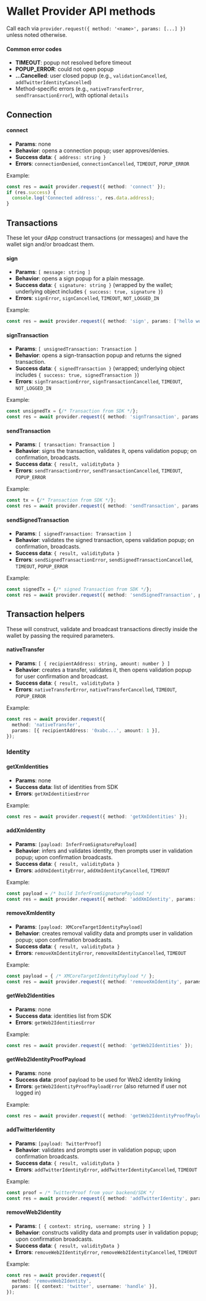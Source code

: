 # Wallet Provider API methods

Call each via `provider.request({ method: '<name>', params: [...] })` unless noted otherwise.

#### Common error codes

* **TIMEOUT**: popup not resolved before timeout
* **POPUP\_ERROR**: could not open popup
* **...Cancelled**: user closed popup (e.g., `validationCancelled`, `addTwitterIdentityCancelled`)
* Method-specific errors (e.g., `nativeTransferError`, `sendTransactionError`), with optional `details`

## Connection

#### connect

* **Params**: none
* **Behavior**: opens a connection popup; user approves/denies.
* **Success data**: `{ address: string }`
* **Errors**: `connectionDenied`, `connectionCancelled`, `TIMEOUT`, `POPUP_ERROR`

Example:

```ts
const res = await provider.request({ method: 'connect' });
if (res.success) {
  console.log('Connected address:', res.data.address);
}
```

## Transactions

These let your dApp construct transactions (or messages) and have the wallet sign and/or broadcast them.

#### sign

* **Params**: `[ message: string ]`
* **Behavior**: opens a sign popup for a plain message.
* **Success data**: `{ signature: string }` (wrapped by the wallet; underlying object includes `{ success: true, signature }`)
* **Errors**: `signError`, `signCancelled`, `TIMEOUT`, `NOT_LOGGED_IN`

Example:

```ts
const res = await provider.request({ method: 'sign', params: ['hello world'] });
```

#### signTransaction

* **Params**: `[ unsignedTransaction: Transaction ]`
* **Behavior**: opens a sign-transaction popup and returns the signed transaction.
* **Success data**: `{ signedTransaction }` (wrapped; underlying object includes `{ success: true, signedTransaction }`)
* **Errors**: `signTransactionError`, `signTransactionCancelled`, `TIMEOUT`, `NOT_LOGGED_IN`

Example:

```ts
const unsignedTx = {/* Transaction from SDK */};
const res = await provider.request({ method: 'signTransaction', params: [unsignedTx] });
```

#### sendTransaction

* **Params**: `[ transaction: Transaction ]`
* **Behavior**: signs the transaction, validates it, opens validation popup; on confirmation, broadcasts.
* **Success data**: `{ result, validityData }`
* **Errors**: `sendTransactionError`, `sendTransactionCancelled`, `TIMEOUT`, `POPUP_ERROR`

Example:

```ts
const tx = {/* Transaction from SDK */};
const res = await provider.request({ method: 'sendTransaction', params: [tx] });
```

#### sendSignedTransaction

* **Params**: `[ signedTransaction: Transaction ]`
* **Behavior**: validates the signed transaction, opens validation popup; on confirmation, broadcasts.
* **Success data**: `{ result, validityData }`
* **Errors**: `sendSignedTransactionError`, `sendSignedTransactionCancelled`, `TIMEOUT`, `POPUP_ERROR`

Example:

```ts
const signedTx = {/* signed Transaction from SDK */};
const res = await provider.request({ method: 'sendSignedTransaction', params: [signedTx] });
```

## Transaction helpers

These will construct, validate and broadcast transactions directly inside the wallet by passing the required parameters.

#### nativeTransfer

* **Params**: `[ { recipientAddress: string, amount: number } ]`
* **Behavior**: creates a transfer, validates it, then opens validation popup for user confirmation and broadcast.
* **Success data**: `{ result, validityData }`
* **Errors**: `nativeTransferError`, `nativeTransferCancelled`, `TIMEOUT`, `POPUP_ERROR`

Example:

```ts
const res = await provider.request({
  method: 'nativeTransfer',
  params: [{ recipientAddress: '0xabc...', amount: 1 }],
});
```

### Identity

#### getXmIdentities

* **Params**: none
* **Success data**: list of identities from SDK
* **Errors**: `getXmIdentitiesError`

Example:

```ts
const res = await provider.request({ method: 'getXmIdentities' });
```

#### addXmIdentity

* **Params**: `[payload: InferFromSignaturePayload]`
* **Behavior**: infers and validates identity, then prompts user in validation popup; upon confirmation broadcasts.
* **Success data**: `{ result, validityData }`
* **Errors**: `addXmIdentityError`, `addXmIdentityCancelled`, `TIMEOUT`

Example:

```ts
const payload = /* build InferFromSignaturePayload */
const res = await provider.request({ method: 'addXmIdentity', params: [payload] });
```

#### removeXmIdentity

* **Params**: `[payload: XMCoreTargetIdentityPayload]`
* **Behavior**: creates removal validity data and prompts user in validation popup; upon confirmation broadcasts.
* **Success data**: `{ result, validityData }`
* **Errors**: `removeXmIdentityError`, `removeXmIdentityCancelled`, `TIMEOUT`

Example:

```ts
const payload = { /* XMCoreTargetIdentityPayload */ };
const res = await provider.request({ method: 'removeXmIdentity', params: [payload] });
```

#### getWeb2Identities

* **Params**: none
* **Success data**: identities list from SDK
* **Errors**: `getWeb2IdentitiesError`

Example:

```ts
const res = await provider.request({ method: 'getWeb2Identities' });
```

#### getWeb2IdentityProofPayload

* **Params**: none
* **Success data**: proof payload to be used for Web2 identity linking
* **Errors**: `getWeb2IdentityProofPayloadError` (also returned if user not logged in)

Example:

```ts
const res = await provider.request({ method: 'getWeb2IdentityProofPayload' });
```

#### addTwitterIdentity

* **Params**: `[payload: TwitterProof]`
* **Behavior**: validates and prompts user in validation popup; upon confirmation broadcasts.
* **Success data**: `{ result, validityData }`
* **Errors**: `addTwitterIdentityError`, `addTwitterIdentityCancelled`, `TIMEOUT`

Example:

```ts
const proof = /* TwitterProof from your backend/SDK */
const res = await provider.request({ method: 'addTwitterIdentity', params: [proof] });
```

#### removeWeb2Identity

* **Params**: `[ { context: string, username: string } ]`
* **Behavior**: constructs validity data and prompts user in validation popup; upon confirmation broadcasts.
* **Success data**: `{ result, validityData }`
* **Errors**: `removeWeb2IdentityError`, `removeWeb2IdentityCancelled`, `TIMEOUT`

Example:

```ts
const res = await provider.request({
  method: 'removeWeb2Identity',
  params: [{ context: 'twitter', username: 'handle' }],
});
```

